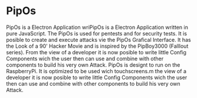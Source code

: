 # PipOs
PipOs is a Electron Application wriPipOs is a Electron Application written in pure JavaScript. The PipOs is used for pentests and for security tests. It is posible to create and execute attacks vie the PipOs Grafical Interface. It has the Look of a 90' Hacker Movie and is inspired by the PipBoy3000 (Falllout series). From the view of a developer it is now posible to write little Config Components wich the user then can use and combine with other components to build his very own Attack. PipOs is designt to run on the RaspberryPi. It is optimized to be used wich touchscreens.m the view of a developer it is now posible to write little Config Components wich the user then can use and combine with other components to build his very own Attack.
